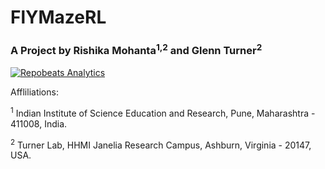 # FlYMazeRL
### A Project by Rishika Mohanta<sup>1,2</sup> and Glenn Turner<sup>2</sup>

[![Repobeats Analytics](https://repobeats.axiom.co/api/embed/4fb76415d5316413d4883ce752bedee65040ad70.svg "Repobeats analytics image")](https://github.com/neurorishika/FlYMazeRL/pulse)

Affliliations:

<sup>1</sup> Indian Institute of Science Education and Research, Pune, Maharashtra - 411008, India. 

<sup>2</sup> Turner Lab, HHMI Janelia Research Campus, Ashburn, Virginia - 20147, USA.  
